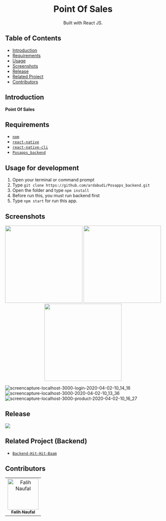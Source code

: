 <h1 align="center">Point Of Sales</h1>

<p align="center">
  Built with React JS.
</p>

## Table of Contents

- [Introduction](#introduction)
- [Requirements](#requirements)
- [Usage](#usage-for-development)
- [Screenshots](#screenshots)
- [Release](#release)
- [Related Project](#related-project-backend)
- [Contributors](#contributors)

## Introduction
<b>Point Of Sales</b>

## Requirements
* [`npm`](https://www.npmjs.com/get-npm)
* [`react-native`](https://facebook.github.io/react-native/docs/getting-started)
* [`react-native-cli`](https://facebook.github.io/react-native/docs/getting-started)
* [`Posapps_backend`](https://github.com/ardabudi/Posapps_backend.git)

## Usage for development
1. Open your terminal or command prompt
2. Type `git clone https://github.com/ardabudi/Posapps_backend.git`
3. Open the folder and type `npm install`
4. Before run this, you must run backend first
5. Type `npm start` for run this app.

## Screenshots
<div align="center">
    <img width="250" src="https://user-images.githubusercontent.com/42709965/78533897-dfa3ff00-7813-11ea-8562-c67f33f348f1.png">   
    <img width="250" src="https://user-images.githubusercontent.com/42709965/78533903-e468b300-7813-11ea-9f50-8dfe8a9bbcfd.png">
    <img width="250" src="https://user-images.githubusercontent.com/42709965/78533926-eb8fc100-7813-11ea-90e1-f3826a90c8f2.png">
</div>

![screencapture-localhost-3000-login-2020-04-02-10_14_16](https://user-images.githubusercontent.com/42709965/78533897-dfa3ff00-7813-11ea-8562-c67f33f348f1.png)
![screencapture-localhost-3000-2020-04-02-10_13_36](https://user-images.githubusercontent.com/42709965/78533903-e468b300-7813-11ea-9f50-8dfe8a9bbcfd.png)
![screencapture-localhost-3000-product-2020-04-02-10_16_27](https://user-images.githubusercontent.com/42709965/78533926-eb8fc100-7813-11ea-90e1-f3826a90c8f2.png)


## Release
<a href="https://drive.google.com/file/d/1M17CgXEEPcyWkmP7onO-p7vE4ud5Gvs3/view?usp=sharing">
  <img src="https://img.shields.io/badge/Download%20on%20the-Google%20Drive-blue.svg?style=popout&logo=google-drive"/>
</a>

## Related Project (Backend)
* [`Backend-Hit-Hit-Baam`](https://github.com/falihnaufal17/Backend-Hit-Hit-Baam.git)

## Contributors
<center>
  <table>
    <tr>
      <td align="center">
        <a href="https://github.com/falihnaufal17">
          <img width="100" src="./src/assets/IMG_20190526_225658_674.jpg" alt="Falih Naufal"><br/>
          <sub><b>Falih Naufal</b></sub>
        </a>
      </td>
    </tr>
  </table>
</center>
